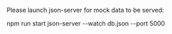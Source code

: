 Please launch json-server for mock data to be served:

npm run start
json-server --watch db.json --port 5000
